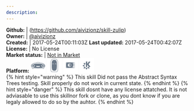 ```yaml
---
description: 
---
```



**Github:** | (https://github.com/aivizionz/skill-zulip)  
**Owner:** | [@aivizionz](https://github.com/aivizionz)  
**Created:** | 2017-05-24T00:11:03Z  **Last updated:** 2017-05-24T00:42:07Z  
**License:** | No License  
**Market status:** | [Not in Market](https://market.mycroft.ai/skill/)  
**Platform:**   ![](.gitbook/assets/mark-1-icon.png)  ![](.gitbook/assets/mark-2-icon.png)  ![](.gitbook/assets/picroft-icon.png)  ![](.gitbook/assets/kde.png)   
{% hint style="warning" %}
This skill Did not pass the Abstract Syntax Trees testing. Skill properly do not work in current state.
{% endhint %}
{% hint style="danger" %}
This skill dosnt have any license attatched. It is not adviasable to use this skillnor fork or clone, as you dont know if you are legaly allowed to do so by the auhtor.
{% endhint %}
